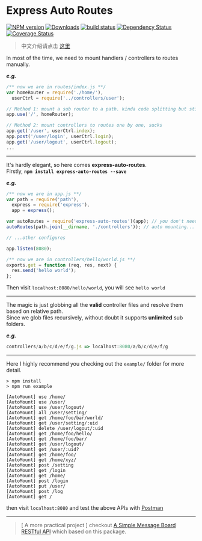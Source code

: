 # Express Auto Routes
[![NPM version][npm-image]][npm-url]
[![Downloads][downloads-image]][npm-url]
[![build status][travis-image]][travis-url]
[![Dependency Status][dep-image]][dep-url]
[![Coverage Status][cov-img]][cov-url]

> 中文介绍请点击 [这里](./README-CN.md)

In most of the time, we need to mount handlers / controllers to routes manually.  

***e.g.***

```javascript
/** now we are in routes/index.js **/
var homeRouter = require('./home/'),
  userCtrl = require('../controllers/user');

// Method 1: mount a sub router to a path. kinda code splitting but still complicated
app.use('/', homeRouter);

// Method 2: mount controllers to routes one by one, sucks
app.get('/user', userCtrl.index);
app.post('/user/login', userCtrl.login);
app.get('/user/logout', userCtrl.logout);
...
```

****

It's hardly elegant, so here comes **express-auto-routes**.  
Firstly, **```npm install express-auto-routes --save```**  

***e.g.***

```javascript
/** now we are in app.js **/
var path = require('path'),
  express = require('express'),
  app = express();

var autoRoutes = require('express-auto-routes')(app); // you don't need `routes` folder any more
autoRoutes(path.join(__dirname, './controllers')); // auto mounting... done!

// ...other configures

app.listen(8080);
```

```javascript
/** now we are in controllers/hello/world.js **/
exports.get = function (req, res, next) {
  res.send('hello world');
};
```

Then visit `localhost:8080/hello/world`, you will see `hello world`

****

The magic is just globbing all the **valid** controller files and resolve them based on relative path.  
Since we glob files recursively, without doubt it supports **unlimited** sub folders.

***e.g.***
```javascript
controllers/a/b/c/d/e/f/g.js => localhost:8080/a/b/c/d/e/f/g
```


----------
Here I highly recommend you checking out the `example/` folder for more detail.

```
> npm install
> npm run example

[AutoMount] use /home/
[AutoMount] use /user/
[AutoMount] use /user/logout/
[AutoMount] all /user/setting/
[AutoMount] get /home/foo/bar/world/
[AutoMount] get /user/setting/:uid
[AutoMount] delete /user/logout/:uid
[AutoMount] get /home/foo/hello/
[AutoMount] get /home/foo/bar/
[AutoMount] get /user/logout/
[AutoMount] get /user/:uid?
[AutoMount] get /home/foo/
[AutoMount] get /home/xyz/
[AutoMount] post /setting
[AutoMount] get /login
[AutoMount] get /home/
[AutoMount] post /login
[AutoMount] put /user/
[AutoMount] post /log
[AutoMount] get /
```

then visit `localhost:8080` and test the above APIs with [Postman](https://chrome.google.com/webstore/detail/postman/fhbjgbiflinjbdggehcddcbncdddomop)

****
> [ A more practical project ] checkout [A Simple Message Board RESTful API](https://github.com/kenberkeley/msg-board-api) which based on this package.

[npm-url]: https://npmjs.org/package/express-auto-routes
[downloads-image]: http://img.shields.io/npm/dm/express-auto-routes.svg
[npm-image]: http://img.shields.io/npm/v/express-auto-routes.svg
[travis-image]: https://secure.travis-ci.org/kenberkeley/express-auto-routes.svg?branch=master
[travis-url]: https://travis-ci.org/kenberkeley/express-auto-routes
[dep-image]: http://david-dm.org/kenberkeley/express-auto-routes.svg?style=flat-square
[dep-url]: http://david-dm.org/kenberkeley/express-auto-routes
[cov-img]: https://coveralls.io/repos/github/kenberkeley/express-auto-routes/badge.svg?branch=master
[cov-url]: https://coveralls.io/github/kenberkeley/express-auto-routes?branch=master

